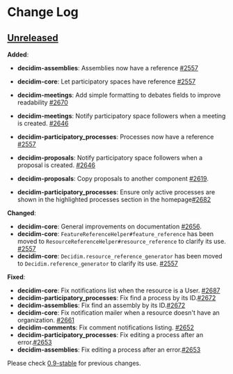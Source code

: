 # Change Log

## [Unreleased](https://github.com/decidim/decidim/tree/HEAD)

**Added**:

* **decidim-assemblies**: Assemblies now have a reference [\#2557](https://github.com/decidim/decidim/pull/2557)
* **decidim-core**: Let participatory spaces have reference [\#2557](https://github.com/decidim/decidim/pull/2557)
* **decidim-meetings**: Add simple formatting to debates fields to improve readability [\#2670](https://github.com/decidim/decidim/issues/2670)
* **decidim-meetings**: Notify participatory space followers when a meeting is created. [\#2646](https://github.com/decidim/decidim/pull/2646)
* **decidim-participatory_processes**: Processes now have a reference [\#2557](https://github.com/decidim/decidim/pull/2557)
* **decidim-proposals**: Notify participatory space followers when a proposal is created. [\#2646](https://github.com/decidim/decidim/pull/2646)
* **decidim-proposals**: Copy proposals to another component [\#2619](https://github.com/decidim/decidim/issues/2619).

* **decidim-participatory_processes**: Ensure only active processes are shown in the highlighted processes section in the homepage[\#2682](https://github.com/decidim/decidim/pull/2682)

**Changed**:

* **decidim-core**: General improvements on documentation [\#2656](https://github.com/decidim/decidim/pull/2656).
* **decidim-core**: `FeatureReferenceHelper#feature_reference` has been moved to `ResourceReferenceHelper#resource_reference` to clarify its use. [\#2557](https://github.com/decidim/decidim/pull/2557)
* **decidim-core**: `Decidim.resource_reference_generator` has been moved to `Decidim.reference_generator` to clarify its use. [\#2557](https://github.com/decidim/decidim/pull/2557)

**Fixed**:

* **decidim-core**: Fix notifications list when the resource is a User. [\#2687](https://github.com/decidim/decidim/pull/2687)
* **decidim-participatory_processes**: Fix find a process by its ID.[\#2672](https://github.com/decidim/decidim/pull/2672)
* **decidim-assemblies**: Fix find an assembly by its ID.[\#2672](https://github.com/decidim/decidim/pull/2672)
* **decidim-core**: Fix notification mailer when a resource doesn't have an organization. [\#2661](https://github.com/decidim/decidim/pull/2661)
* **decidim-comments**: Fix comment notifications listing. [\#2652](https://github.com/decidim/decidim/pull/2652)
* **decidim-participatory_processes**: Fix editing a process after an error.[\#2653](https://github.com/decidim/decidim/pull/2653)
* **decidim-assemblies**: Fix editing a process after an error.[\#2653](https://github.com/decidim/decidim/pull/2653)

Please check [0.9-stable](https://github.com/decidim/decidim/blob/0.9-stable/CHANGELOG.md) for previous changes.
